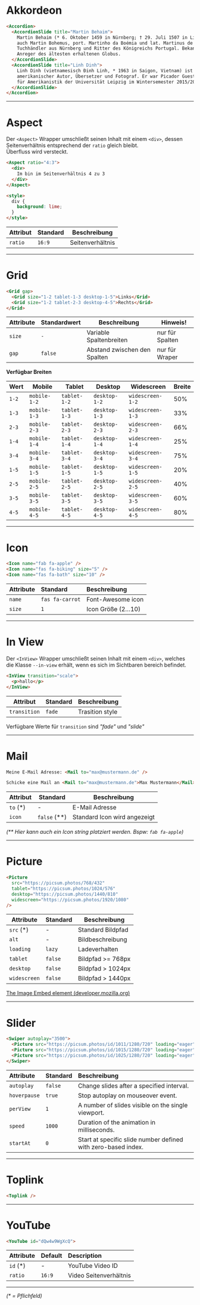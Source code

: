 # Akkordeon

```HTML
<Accordion>
  <AccordionSlide title="Martin Behaim">
    Martin Behaim (* 6. Oktober 1459 in Nürnberg; † 29. Juli 1507 in Lissabon, Portugal),
    auch Martin Bohemus, port. Martinho da Boémia und lat. Martinus de Boemia, war ein
    Tuchhändler aus Nürnberg und Ritter des Königreichs Portugal. Bekannt geworden ist er als
    Anreger des ältesten erhaltenen Globus.
  </AccordionSlide>
  <AccordionSlide title="Linh Dinh">
    Linh Dinh (vietnamesisch Đinh Linh, * 1963 in Saigon, Vietnam) ist ein vietnamesisch-
    amerikanischer Autor, Übersetzer und Fotograf. Er war Picador Guest Professor am Institut
    für Amerikanistik der Universität Leipzig im Wintersemester 2015/2016.
  </AccordionSlide>
</Accordion>
```

---

# Aspect

Der `<Aspect>` Wrapper umschließt seinen Inhalt mit einem `<div>`, dessen Seitenverhältnis entsprechend der `ratio` gleich bleibt.  
Überfluss wird versteckt.

```HTML
<Aspect ratio="4:3">
  <div>
    Im bin im Seitenverhältnis 4 zu 3
  </div>
</Aspect>

<style>
  div {
    background: lime;
  }
</style>
```

| Attribut | Standard | Beschreibung     |
| -------- | -------- | ---------------- |
| `ratio`  | `16:9`   | Seitenverhältnis |

---

# Grid

```HTML
<Grid gap>
  <Grid size="1-2 tablet-1-3 desktop-1-5">Links</Grid>
  <Grid size="1-2 tablet-2-3 desktop-4-5">Rechts</Grid>
</Grid>
```

| Attribute | Standardwert | Beschreibung                 | Hinweis!        |
| --------- | ------------ | ---------------------------- | --------------- |
| `size`    | `-`          | Variable Spaltenbreiten      | nur für Spalten |
| `gap`     | `false`      | Abstand zwischen den Spalten | nur für Wraper  |

**Verfügbar Breiten**

| Wert  | Mobile       | Tablet       | Desktop       | Widescreen       | Breite |
| ----- | ------------ | ------------ | ------------- | ---------------- | ------ |
| `1-2` | `mobile-1-2` | `tablet-1-2` | `desktop-1-2` | `widescreen-1-2` | 50%    |
| `1-3` | `mobile-1-3` | `tablet-1-3` | `desktop-1-3` | `widescreen-1-3` | 33%    |
| `2-3` | `mobile-2-3` | `tablet-2-3` | `desktop-2-3` | `widescreen-2-3` | 66%    |
| `1-4` | `mobile-1-4` | `tablet-1-4` | `desktop-1-4` | `widescreen-1-4` | 25%    |
| `3-4` | `mobile-3-4` | `tablet-3-4` | `desktop-3-4` | `widescreen-3-4` | 75%    |
| `1-5` | `mobile-1-5` | `tablet-1-5` | `desktop-1-5` | `widescreen-1-5` | 20%    |
| `2-5` | `mobile-2-5` | `tablet-2-5` | `desktop-2-5` | `widescreen-2-5` | 40%    |
| `3-5` | `mobile-3-5` | `tablet-3-5` | `desktop-3-5` | `widescreen-3-5` | 60%    |
| `4-5` | `mobile-4-5` | `tablet-4-5` | `desktop-4-5` | `widescreen-4-5` | 80%    |

---

# Icon

```HTML
<Icon name="fab fa-apple" />
<Icon name="fas fa-biking" size="5" />
<Icon name="fas fa-bath" size="10" />
```

| Attribute | Standard        | Beschreibung      |
| :-------- | :-------------- | :---------------- |
| `name`    | `fas fa-carrot` | Font-Awesome icon |
| `size`    | `1`             | Icon Größe (2…10) |

---

# In View

Der `<InView>` Wrapper umschließt seinen Inhalt mit einem `<div>`, welches die Klasse `--in-view` erhält, wenn es sich im Sichtbaren bereich befindet.

```HTML
<InView transition="scale">
  <p>hallo</p>
</InView>
```

| Attribut     | Standard | Beschreibung    |
| ------------ | -------- | --------------- |
| `transition` | `fade`   | Trasition style |

Verfügbare Werte für `transition` sind _"fade"_ und _"slide"_

---

# Mail

```HTML
Meine E-Mail Adresse: <Mail to="max@mustermann.de" />
```

```HTML
Schicke eine Mail an <Mail to="max@mustermann.de">Max Mustermann</Mail>
```

| Attribut  | Standard       | Beschreibung                 |
| --------- | -------------- | ---------------------------- |
| `to` (\*) | -              | E-Mail Adresse               |
| `icon`    | `false` (\*\*) | Standard Icon wird angezeigt |

_(\*\* Hier kann auch ein Icon string platziert werden. Bspw: `fab fa-apple`)_

---

# Picture

```HTML
<Picture
  src="https://picsum.photos/768/432"
  tablet="https://picsum.photos/1024/576"
  desktop="https://picsum.photos/1440/810"
  widescreen="https://picsum.photos/1920/1080"
/>
```

| Attribute    | Standard | Beschreibung      |
| ------------ | -------- | ----------------- |
| `src` (\*)   | -        | Standard Bildpfad |
| `alt`        | -        | Bildbeschreibung  |
| `loading`    | `lazy`   | Ladeverhalten     |
| `tablet`     | `false`  | Bildpfad >= 768px |
| `desktop`    | `false`  | Bildpfad > 1024px |
| `widescreen` | `false`  | Bildpfad > 1440px |

[The Image Embed element (developer.mozilla.org)](https://developer.mozilla.org/en-US/docs/Web/HTML/Element/img)

---

# Slider

```HTML
<Swiper autoplay="3500">
  <Picture src="https://picsum.photos/id/1011/1280/720" loading="eager" />
  <Picture src="https://picsum.photos/id/1015/1280/720" loading="eager" />
  <Picture src="https://picsum.photos/id/1025/1280/720" loading="eager" />
</Swiper>
```

| Attribute    | Standard | Beschreibung                                                  |
| :----------- | :------- | :------------------------------------------------------------ |
| `autoplay`   | `false`  | Change slides after a specified interval.                     |
| `hoverpause` | `true`   | Stop autoplay on mouseover event.                             |
| `perView`    | `1`      | A number of slides visible on the single viewport.            |
| `speed`      | `1000`   | Duration of the animation in milliseconds.                    |
| `startAt`    | `0`      | Start at specific slide number defined with zero-based index. |

---

# Toplink

```HTML
<Toplink />
```

---

# YouTube

```HTML
<YouTube id="dQw4w9WgXcQ">
```

| Attribute | Default | Description            |
| :-------- | :------ | :--------------------- |
| `id` (\*) | -       | YouTube Video ID       |
| `ratio`   | `16:9`  | Video Seitenverhältnis |

---

_(\* = Pflichfeld)_

